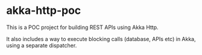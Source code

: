 # akka-http-poc

This is a POC project for building REST APIs using Akka Http. 

It also includes a way to execute blocking calls (database, APIs etc) in Akka, using a separate dispatcher.